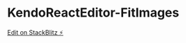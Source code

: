 # KendoReactEditor-FitImages

[Edit on StackBlitz ⚡️](https://stackblitz.com/edit/react-bpdkjx-pwyqak)